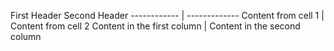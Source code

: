 First Header  Second Header
------------ | -------------
Content from cell 1 | Content from cell 2
Content in the first column | Content in the second column
